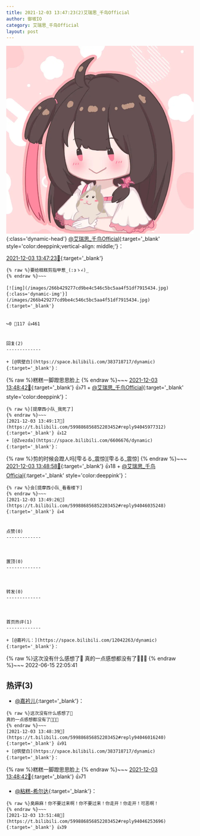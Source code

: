 ```yaml
---
title: 2021-12-03 13:47:23(2)艾瑞思_千鸟Official
author: 御坂IO
category: 艾瑞思_千鸟Official
layout: post
---
```


![img](/images/7e08840c56f251de28bdf766b647bd5fe9a5d50a.jpg){:class='dynamic-head'}
[@艾瑞思_千鸟Official](https://space.bilibili.com/1090010845/dynamic){:target='_blank' style='color:deeppink;vertical-align: middle;'}：

[2021-12-03 13:47:23🔗](https://t.bilibili.com/599886856852203452){:target='_blank'}

~~~
{% raw %}要给糕糕剪指甲惹_(:зゝ∠)_
{% endraw %}~~~

[![img](/images/266b429277cd9be4c546c5bc5aa4f51df7915434.jpg){:class='dynamic-img'}](/images/266b429277cd9be4c546c5bc5aa4f51df7915434.jpg){:target='_blank'}


↪️0 💬117 👍461


回复(2)
-------------

+ [@筑壁白](https://space.bilibili.com/383718717/dynamic){:target='_blank'}：
~~~
{% raw %}糕糕一脚蹬思思脸上
{% endraw %}~~~
[2021-12-03 13:48:42🔗](https://t.bilibili.com/599886856852203452#reply94045963600){:target='_blank'} 👍71
    + [@艾瑞思_千鸟Official](https://space.bilibili.com/1090010845/dynamic){:target='_blank' style='color:deeppink'}：
~~~
{% raw %}[提摩西小队_我死了]
{% endraw %}~~~
[2021-12-03 13:49:17🔗](https://t.bilibili.com/599886856852203452#reply94045977312){:target='_blank'} 👍12
+ [@Zvezda](https://space.bilibili.com/6606676/dynamic){:target='_blank'}：
~~~
{% raw %}剪的时候会蹬人吗[雫るる_震惊][雫るる_震惊]
{% endraw %}~~~
[2021-12-03 13:48:58🔗](https://t.bilibili.com/599886856852203452#reply94046086032){:target='_blank'} 👍18
    + [@艾瑞思_千鸟Official](https://space.bilibili.com/1090010845/dynamic){:target='_blank' style='color:deeppink'}：
~~~
{% raw %}会[提摩西小队_看看楼下]
{% endraw %}~~~
[2021-12-03 13:49:26🔗](https://t.bilibili.com/599886856852203452#reply94046035248){:target='_blank'} 👍4


点赞(0)
-------------



置顶(0)
-------------



转发(0)
-------------



首页热评(1)
-------------

+ [@嘉衿儿：](https://space.bilibili.com/12042263/dynamic){:target='_blank'}：
~~~
{% raw %}这次没有什么感想了🥵
真的一点感想都没有了🥵🥵🥵
{% endraw %}~~~
2022-06-15 22:05:41


热评(3)
-------------

+ [@嘉衿儿](https://space.bilibili.com/12042263/dynamic){:target='_blank'}：
~~~
{% raw %}这次没有什么感想了🥵
真的一点感想都没有了🥵🥵🥵
{% endraw %}~~~
[2021-12-03 13:48:39🔗](https://t.bilibili.com/599886856852203452#reply94046016240){:target='_blank'} 👍91
+ [@筑壁白](https://space.bilibili.com/383718717/dynamic){:target='_blank'}：
~~~
{% raw %}糕糕一脚蹬思思脸上
{% endraw %}~~~
[2021-12-03 13:48:42🔗](https://t.bilibili.com/599886856852203452#reply94045963600){:target='_blank'} 👍71
+ [@粘糕-希尔达](https://space.bilibili.com/174003280/dynamic){:target='_blank'}：
~~~
{% raw %}臭麻麻！你不要过来啊！你不要过来！你走开！你走开！可恶啊！
{% endraw %}~~~
[2021-12-03 13:51:48🔗](https://t.bilibili.com/599886856852203452#reply94046253696){:target='_blank'} 👍39



